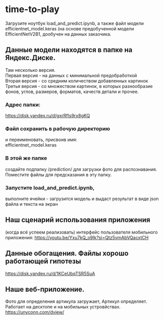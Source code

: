 # time-to-play
Загрузите ноутбук load_and_predict.ipynb, а также файл модели efficientnet_model.keras (на основе предобученной модели EfficientNetV2B1, дообучен на данных заказчика.  
  
## Данные модели находятся в папке на Яндекс.Диске.  
Там несколько версия.  
Первая версия  - на данных с минимальной предобработкой  
Вторая версия - со средним количеством добавленных картинок  
Третья версия - со множеством картинок, в которых разнообразие фонов, углов, размеров, форматов, качеств детали и прочее.

### Адрес папки:  
https://disk.yandex.ru/d/gxrRfIs9rx8gKQ  

### Файл сохранить в рабочую директорию  
и переименовать, присвоив имя:  
efficientnet_model.keras  

### В этой же папке  
создайте подпапку /prediction/ для загрузки фото для распознавания.  
Поместите файлы для предсказания в эту папку.  

### Запустите load_and_predict.ipynb,  
выполните ячейки - загрузится модель и выдаст результат в виде json файла и текста на экран

## Наш сценарий использования приложения  
(когда всё успеем реализовать)
интерфейс пользователя мобильного приложения:
https://youtu.be/Yxu7kQ_o9Ik?si=Qtz5vmAbVQacxtCH

## Данные обогащения. Файлы хорошо работающей гипотезы
https://disk.yandex.ru/d/1KCeUbqTSR5SuA

## Наше веб-приложение.  
Фото для определения артикула загружает,
Артикул определяет.
Работает на десктопе и на мобильных устровйствах.
https://unyconn.com/dview/
